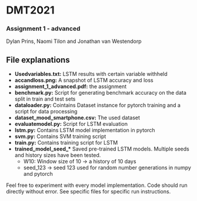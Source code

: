 # DMT2021
### Assignment 1 - advanced
Dylan Prins, Naomi Tilon and Jonathan van Westendorp

## File explanations
- **Usedvariables.txt:** LSTM results with certain variable withheld
- **accandloss.png:** A snapshot of LSTM accuracy and loss
- **assignment_1_advanced.pdf:** the assignment
- **benchmark.py:** Script for generating benchmark accuracy on the data split in train and test sets
- **dataloader.py:** Cointains Dataset instance for pytorch training and a script for data processing
- **dataset_mood_smartphone.csv:** The used dataset
- **evaluatemodel.py:** Script for LSTM evaluation
- **lstm.py:** Contains LSTM model implementation in pytorch
- **svm.py:** Contains SVM training script
- **train.py:** Contains training script for LSTM
- **trained_model_seed_\*** Saved pre-trained LSTM models. Multiple seeds and history sizes have been tested.
  - W10: Window size of 10 -> a history of 10 days
  - seed_123 -> seed 123 used for random number generations in numpy and pytorch

Feel free to experiment with every model implementation. Code should run directly without error. See specific files for specific run instructions.
